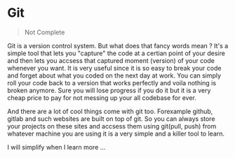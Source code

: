 # Git

> Not Complete

Git is a version control system. But what does that fancy words mean ? It's a simple tool that lets you "capture" the code at a certian point of your desire and then lets you accsess that captured moment (version) of your code whenever you want. It is very useful since it is so easy to break your code and forget about what you coded on the next day at work. You can simply roll your code back to a version that works perfectly and voila nothing is broken anymore. Sure you will lose progress if you do it but it is a very cheap price to pay for not messing up your all codebase for ever.

And there are a lot of cool things come with git too. Forexample github, gitlab and such websites are built on top of git. So you can always store your projects on these sites and accsess them using git(pull, push) from whatever machine you are using it is a very simple and a killer tool to learn.

I will simplify when I learn more ...
